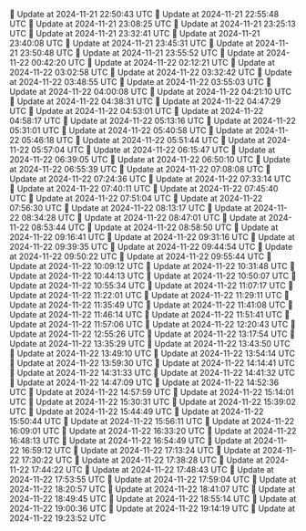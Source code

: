 🔄 Update at 2024-11-21 22:50:43 UTC
🔄 Update at 2024-11-21 22:55:48 UTC
🔄 Update at 2024-11-21 23:08:25 UTC
🔄 Update at 2024-11-21 23:25:13 UTC
🔄 Update at 2024-11-21 23:32:41 UTC
🔄 Update at 2024-11-21 23:40:08 UTC
🔄 Update at 2024-11-21 23:45:31 UTC
🔄 Update at 2024-11-21 23:50:48 UTC
🔄 Update at 2024-11-21 23:55:52 UTC
🔄 Update at 2024-11-22 00:42:20 UTC
🔄 Update at 2024-11-22 02:12:21 UTC
🔄 Update at 2024-11-22 03:02:58 UTC
🔄 Update at 2024-11-22 03:32:42 UTC
🔄 Update at 2024-11-22 03:48:55 UTC
🔄 Update at 2024-11-22 03:55:03 UTC
🔄 Update at 2024-11-22 04:00:08 UTC
🔄 Update at 2024-11-22 04:21:10 UTC
🔄 Update at 2024-11-22 04:38:31 UTC
🔄 Update at 2024-11-22 04:47:29 UTC
🔄 Update at 2024-11-22 04:53:01 UTC
🔄 Update at 2024-11-22 04:58:17 UTC
🔄 Update at 2024-11-22 05:13:16 UTC
🔄 Update at 2024-11-22 05:31:01 UTC
🔄 Update at 2024-11-22 05:40:58 UTC
🔄 Update at 2024-11-22 05:46:18 UTC
🔄 Update at 2024-11-22 05:51:44 UTC
🔄 Update at 2024-11-22 05:57:04 UTC
🔄 Update at 2024-11-22 06:15:47 UTC
🔄 Update at 2024-11-22 06:39:05 UTC
🔄 Update at 2024-11-22 06:50:10 UTC
🔄 Update at 2024-11-22 06:55:39 UTC
🔄 Update at 2024-11-22 07:08:08 UTC
🔄 Update at 2024-11-22 07:24:36 UTC
🔄 Update at 2024-11-22 07:33:14 UTC
🔄 Update at 2024-11-22 07:40:11 UTC
🔄 Update at 2024-11-22 07:45:40 UTC
🔄 Update at 2024-11-22 07:51:04 UTC
🔄 Update at 2024-11-22 07:56:30 UTC
🔄 Update at 2024-11-22 08:13:17 UTC
🔄 Update at 2024-11-22 08:34:28 UTC
🔄 Update at 2024-11-22 08:47:01 UTC
🔄 Update at 2024-11-22 08:53:44 UTC
🔄 Update at 2024-11-22 08:58:50 UTC
🔄 Update at 2024-11-22 09:16:41 UTC
🔄 Update at 2024-11-22 09:31:16 UTC
🔄 Update at 2024-11-22 09:39:35 UTC
🔄 Update at 2024-11-22 09:44:54 UTC
🔄 Update at 2024-11-22 09:50:22 UTC
🔄 Update at 2024-11-22 09:55:44 UTC
🔄 Update at 2024-11-22 10:09:12 UTC
🔄 Update at 2024-11-22 10:31:48 UTC
🔄 Update at 2024-11-22 10:44:13 UTC
🔄 Update at 2024-11-22 10:50:07 UTC
🔄 Update at 2024-11-22 10:55:34 UTC
🔄 Update at 2024-11-22 11:07:17 UTC
🔄 Update at 2024-11-22 11:22:01 UTC
🔄 Update at 2024-11-22 11:29:11 UTC
🔄 Update at 2024-11-22 11:35:49 UTC
🔄 Update at 2024-11-22 11:41:08 UTC
🔄 Update at 2024-11-22 11:46:14 UTC
🔄 Update at 2024-11-22 11:51:41 UTC
🔄 Update at 2024-11-22 11:57:06 UTC
🔄 Update at 2024-11-22 12:20:43 UTC
🔄 Update at 2024-11-22 12:55:26 UTC
🔄 Update at 2024-11-22 13:17:54 UTC
🔄 Update at 2024-11-22 13:35:29 UTC
🔄 Update at 2024-11-22 13:43:50 UTC
🔄 Update at 2024-11-22 13:49:10 UTC
🔄 Update at 2024-11-22 13:54:14 UTC
🔄 Update at 2024-11-22 13:59:30 UTC
🔄 Update at 2024-11-22 14:14:41 UTC
🔄 Update at 2024-11-22 14:31:33 UTC
🔄 Update at 2024-11-22 14:41:32 UTC
🔄 Update at 2024-11-22 14:47:09 UTC
🔄 Update at 2024-11-22 14:52:36 UTC
🔄 Update at 2024-11-22 14:57:59 UTC
🔄 Update at 2024-11-22 15:14:01 UTC
🔄 Update at 2024-11-22 15:30:31 UTC
🔄 Update at 2024-11-22 15:39:02 UTC
🔄 Update at 2024-11-22 15:44:49 UTC
🔄 Update at 2024-11-22 15:50:44 UTC
🔄 Update at 2024-11-22 15:56:11 UTC
🔄 Update at 2024-11-22 16:09:01 UTC
🔄 Update at 2024-11-22 16:33:20 UTC
🔄 Update at 2024-11-22 16:48:13 UTC
🔄 Update at 2024-11-22 16:54:49 UTC
🔄 Update at 2024-11-22 16:59:12 UTC
🔄 Update at 2024-11-22 17:13:24 UTC
🔄 Update at 2024-11-22 17:30:22 UTC
🔄 Update at 2024-11-22 17:38:28 UTC
🔄 Update at 2024-11-22 17:44:22 UTC
🔄 Update at 2024-11-22 17:48:43 UTC
🔄 Update at 2024-11-22 17:53:55 UTC
🔄 Update at 2024-11-22 17:59:04 UTC
🔄 Update at 2024-11-22 18:20:57 UTC
🔄 Update at 2024-11-22 18:41:07 UTC
🔄 Update at 2024-11-22 18:49:45 UTC
🔄 Update at 2024-11-22 18:55:14 UTC
🔄 Update at 2024-11-22 19:00:36 UTC
🔄 Update at 2024-11-22 19:14:19 UTC
🔄 Update at 2024-11-22 19:23:52 UTC
